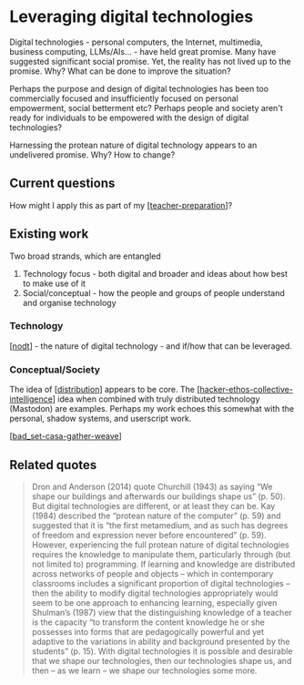 # Leveraging digital technologies

Digital technologies - personal computers, the Internet, multimedia, business computing, LLMs/AIs... - have held great promise. Many have suggested significant social promise. Yet, the reality has not lived up to the promise. Why? What can be done to improve the situation?

Perhaps the purpose and design of digital technologies has been too commercially focused and insufficiently focused on personal empowerment, social betterment etc? Perhaps people and society aren't ready for individuals to be empowered with the design of digital technologies? 

Harnessing the protean nature of digital technology appears to an undelivered promise. Why? How to change?

## Current questions

How might I apply this as part of my [[teacher-preparation]]?

## Existing work

Two broad strands, which are entangled

1. Technology focus - both digital and broader and ideas about how best to make use of it 
2. Social/conceptual - how the people and groups of people understand and organise technology

### Technology 

[[nodt]] - the nature of digital technology - and if/how that can be leveraged.

### Conceptual/Society

The idea of [[distribution]] appears to be core. The [[hacker-ethos-collective-intelligence]] idea when combined with truly distributed technology (Mastodon) are examples.  Perhaps my work echoes this somewhat with the personal, shadow systems, and userscript work.

[[bad_set-casa-gather-weave]]

## Related quotes

> Dron and Anderson (2014) quote Churchill (1943) as saying “We shape our buildings and afterwards our buildings shape us” (p. 50). But digital technologies are different, or at least they can be. Kay (1984) described the “protean nature of the computer” (p. 59) and suggested that it is “the first metamedium, and as such has degrees of freedom and expression never before encountered” (p. 59). However, experiencing the full protean nature of digital technologies requires the knowledge to manipulate them, particularly through (but not limited to) programming. If learning and knowledge are distributed across networks of people and objects – which in contemporary classrooms includes a significant proportion of digital technologies – then the ability to modify digital technologies appropriately would seem to be one approach to enhancing learning, especially given Shulman’s (1987) view that the distinguishing knowledge of a teacher is the capacity “to transform the content knowledge he or she possesses into forms that are pedagogically powerful and yet adaptive to the variations in ability and background presented by the students” (p. 15). With digital technologies it is possible and desirable that we shape our technologies, then our technologies shape us, and then – as we learn – we shape our technologies some more.

[//begin]: # "Autogenerated link references for markdown compatibility"
[teacher-preparation]: teacher-preparation "Teacher preparation"
[nodt]: ../sense/nodt/nodt "Nature of Digital Technology"
[distribution]: ../sense/Distribution/distribution "Distribution"
[hacker-ethos-collective-intelligence]: ../sense/Distribution/hacker-ethos-collective-intelligence "Hacker Ethos as Collective Intelligence"
[bad_set-casa-gather-weave]: ../sense/CASA/bad_set-casa-gather-weave "The relationships between BAD/SET, CASA, and Gather/Weave"
[//end]: # "Autogenerated link references"